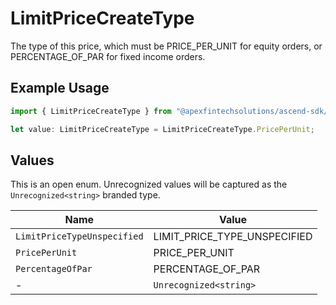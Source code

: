 # LimitPriceCreateType

The type of this price, which must be PRICE_PER_UNIT for equity orders, or PERCENTAGE_OF_PAR for fixed income orders.

## Example Usage

```typescript
import { LimitPriceCreateType } from "@apexfintechsolutions/ascend-sdk/models/components";

let value: LimitPriceCreateType = LimitPriceCreateType.PricePerUnit;
```

## Values

This is an open enum. Unrecognized values will be captured as the `Unrecognized<string>` branded type.

| Name                         | Value                        |
| ---------------------------- | ---------------------------- |
| `LimitPriceTypeUnspecified`  | LIMIT_PRICE_TYPE_UNSPECIFIED |
| `PricePerUnit`               | PRICE_PER_UNIT               |
| `PercentageOfPar`            | PERCENTAGE_OF_PAR            |
| -                            | `Unrecognized<string>`       |
